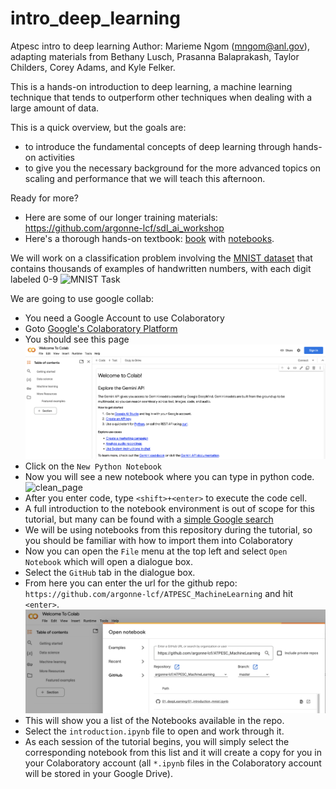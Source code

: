 # intro_deep_learning
Atpesc intro to deep learning
Author: Marieme Ngom (mngom@anl.gov), adapting materials from Bethany Lusch, Prasanna Balaprakash, Taylor Childers, Corey Adams, and Kyle Felker.

This is a hands-on introduction to deep learning, a machine learning technique that tends to outperform other techniques when dealing with a large amount of data. 

This is a quick overview, but the goals are:
- to introduce the fundamental concepts of deep learning through hands-on activities
- to give you the necessary background for the more advanced topics on scaling and performance that we will teach this afternoon.

Ready for more?
- Here are some of our longer training materials: https://github.com/argonne-lcf/sdl_ai_workshop
- Here's a thorough hands-on textbook: [book](https://www.oreilly.com/library/view/hands-on-machine-learning/9781492032632/) with [notebooks](https://github.com/ageron/handson-ml2).


We will work on a classification problem involving the [MNIST dataset](http://yann.lecun.com/exdb/mnist/) that contains thousands of examples of handwritten numbers, with each digit labeled 0-9
![MNIST Task](images/mnist_task.png)

We are going to use google collab:
*  You need a Google Account to use Colaboratory
*  Goto [Google's Colaboratory Platform](https://colab.research.google.com) 
*  You should see this page
![start_page](README_imgs/colab_start_page.png)
*  Click on the `New Python Notebook` 
*  Now you will see a new notebook where you can type in python code.
![clean_page](README_imgs/collab_start_page1.png)
*  After you enter code, type `<shift>+<enter>` to execute the code cell.
*  A full introduction to the notebook environment is out of scope for this tutorial, but many can be found with a [simple Google search](https://www.google.com/search?q=jupyter+notebook+tutorial)
*  We will be using notebooks from this repository during the tutorial, so  you should be familiar with how to import them into Colaboratory
*  Now you can open the `File` menu at the top left and select `Open Notebook` which will open a dialogue box.
*  Select the `GitHub` tab in the dialogue box.
*  From here you can enter the url for the github repo: `https://github.com/argonne-lcf/ATPESC_MachineLearning` and hit `<enter>`.
![open_github](README_imgs/colab_open_github.png)
*  This will show you a list of the Notebooks available in the repo.
*  Select the `introduction.ipynb` file to open and work through it.
*  As each session of the tutorial begins, you will simply select the corresponding notebook from this list and it will create a copy for you in your Colaboratory account (all `*.ipynb` files in the Colaboratory account will be stored in your Google Drive).


